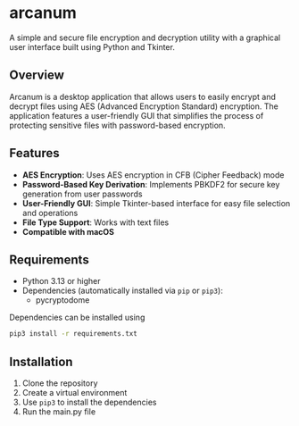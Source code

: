 # arcanum

A simple and secure file encryption and decryption utility with a graphical user interface built using Python and Tkinter.

## Overview

Arcanum is a desktop application that allows users to easily encrypt and decrypt files using AES (Advanced Encryption Standard) encryption. The application features a user-friendly GUI that simplifies the process of protecting sensitive files with password-based encryption.

## Features

- **AES Encryption**: Uses AES encryption in CFB (Cipher Feedback) mode
- **Password-Based Key Derivation**: Implements PBKDF2 for secure key generation from user passwords
- **User-Friendly GUI**: Simple Tkinter-based interface for easy file selection and operations
- **File Type Support**: Works with text files
- **Compatible with macOS**

## Requirements

- Python 3.13 or higher
- Dependencies (automatically installed via `pip` or `pip3`):
  - pycryptodome

Dependencies can be installed using

```Bash
pip3 install -r requirements.txt
```

## Installation

1. Clone the repository
2. Create a virtual environment
2. Use `pip3` to install the dependencies
3. Run the main.py file
